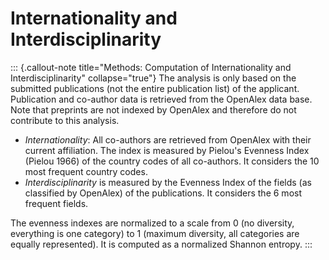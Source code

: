 # Internationality and Interdisciplinarity

::: {.callout-note title="Methods: Computation of Internationality and Interdisciplinarity" collapse="true"}
The analysis is only based on the submitted publications (not the entire publication list) of the applicant. Publication and co-author data is retrieved from the OpenAlex data base. Note that preprints are not indexed by OpenAlex and therefore do not contribute to this analysis.

- *Internationality*: All co-authors are retrieved from OpenAlex with their current affiliation. The index is measured by Pielou's Evenness Index (Pielou 1966) of the country codes of all co-authors. It considers the 10 most frequent country codes.
- *Interdisciplinarity* is measured by the Evenness Index of the fields (as classified by OpenAlex) of the publications. It considers the 6 most frequent fields.

The evenness indexes are normalized to a scale from 0 (no diversity, everything is one category) to 1 (maximum diversity, all categories are equally represented). It is computed as a normalized Shannon entropy.
:::
